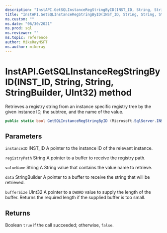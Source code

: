 ```yaml
---
description: "InstAPI.GetSQLInstanceRegStringByID(INST_ID, String, String, StringBuilder, UInt32) "
title: "InstAPI.GetSQLInstanceRegStringByID(INST_ID, String, String, StringBuilder, UInt32)  | Microsoft Docs"
ms.custom: ""
ms.date: "06/30/2021"
ms.prod: sql
ms.reviewer: ""
ms.topic: reference
author: MikeRayMSFT
ms.author: mikeray
---
```


# InstAPI.GetSQLInstanceRegStringByID(INST_ID, String, String, StringBuilder, UInt32) method

Retrieves a registry string from an instance specific registry tree by the given instance ID, the subtree, and the name of the value.

```csharp
public static bool GetSQLInstanceRegStringByID (Microsoft.SqlServer.INST_ID instanceID, string registryPath, string valueName, System.Text.StringBuilder data, ref uint bufferSize);
```

## Parameters
`instanceID` INST_ID
   A pointer to the instance ID of the relevant instance.

`registryPath` String
   A pointer to a buffer to receive the registry path.

`valueName` String
   A String value that contains the value name to retrieve.

`data` StringBuilder
   A pointer to a buffer to receive the string that will be retrieved.

`bufferSize` UInt32
   A pointer to a `DWORD` value to supply the length of the buffer. Returns the required length if the supplied buffer is too small.

## Returns

Boolean
   `true` if the call succeeded; otherwise, `false`.